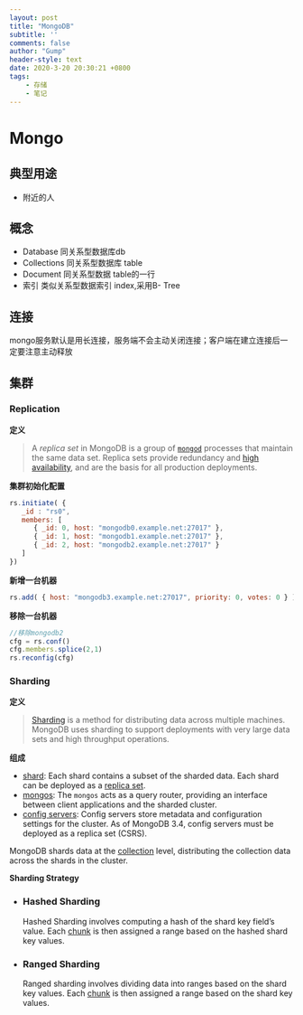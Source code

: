 ```yaml
---
layout: post
title: "MongoDB"
subtitle: ''
comments: false
author: "Gump"
header-style: text
date: 2020-3-20 20:30:21 +0800
tags:
    - 存储
    - 笔记
---
```


# Mongo

## 典型用途

- 附近的人

  

## 概念

- Database 同关系型数据库db
- Collections 同关系型数据库 table
- Document 同关系型数据 table的一行
- 索引 类似关系型数据索引 index,采用B- Tree

## 连接

mongo服务默认是用长连接，服务端不会主动关闭连接；客户端在建立连接后一定要注意主动释放

## 集群

### Replication 

**定义**

> A *replica set* in MongoDB is a group of [`mongod`](https://docs.mongodb.com/manual/reference/program/mongod/#bin.mongod) processes that maintain the same data set. Replica sets provide redundancy and [high availability](https://docs.mongodb.com/manual/reference/glossary/#term-high-availability), and are the basis for all production deployments.

**集群初始化配置**

```javascript
rs.initiate( {
   _id : "rs0",
   members: [
      { _id: 0, host: "mongodb0.example.net:27017" },
      { _id: 1, host: "mongodb1.example.net:27017" },
      { _id: 2, host: "mongodb2.example.net:27017" }
   ]
})
```

**新增一台机器**

```javascript
rs.add( { host: "mongodb3.example.net:27017", priority: 0, votes: 0 } )
```

**移除一台机器**

```javascript
//移除mongodb2
cfg = rs.conf()
cfg.members.splice(2,1)
rs.reconfig(cfg)
```

### Sharding

**定义**

> [Sharding](https://docs.mongodb.com/manual/reference/glossary/#term-sharding) is a method for distributing data across multiple machines. MongoDB uses sharding to support deployments with very large data sets and high throughput operations.

**组成**

- [shard](https://docs.mongodb.com/manual/core/sharded-cluster-shards/): Each shard contains a subset of the sharded data. Each shard can be deployed as a [replica set](https://docs.mongodb.com/manual/reference/glossary/#term-replica-set).
- [mongos](https://docs.mongodb.com/manual/core/sharded-cluster-query-router/): The `mongos` acts as a query router, providing an interface between client applications and the sharded cluster.
- [config servers](https://docs.mongodb.com/manual/core/sharded-cluster-config-servers/): Config servers store metadata and configuration settings for the cluster. As of MongoDB 3.4, config servers must be deployed as a replica set (CSRS).

MongoDB shards data at the [collection](https://docs.mongodb.com/manual/reference/glossary/#term-collection) level, distributing the collection data across the shards in the cluster.

**Sharding Strategy**

- ### Hashed Sharding

  Hashed Sharding involves computing a hash of the shard key field’s value. Each [chunk](https://docs.mongodb.com/manual/reference/glossary/#term-chunk) is then assigned a range based on the hashed shard key values.

- ### Ranged Sharding

  Ranged sharding involves dividing data into ranges based on the shard key values. Each [chunk](https://docs.mongodb.com/manual/reference/glossary/#term-chunk) is then assigned a range based on the shard key values.